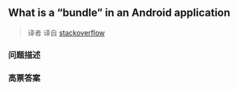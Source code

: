 ## What is a “bundle” in an Android application

> 译者 译自 [stackoverflow](http://stackoverflow.com/questions/4999991/what-is-a-bundle-in-an-android-application) 

### 问题描述 

### 高票答案 

